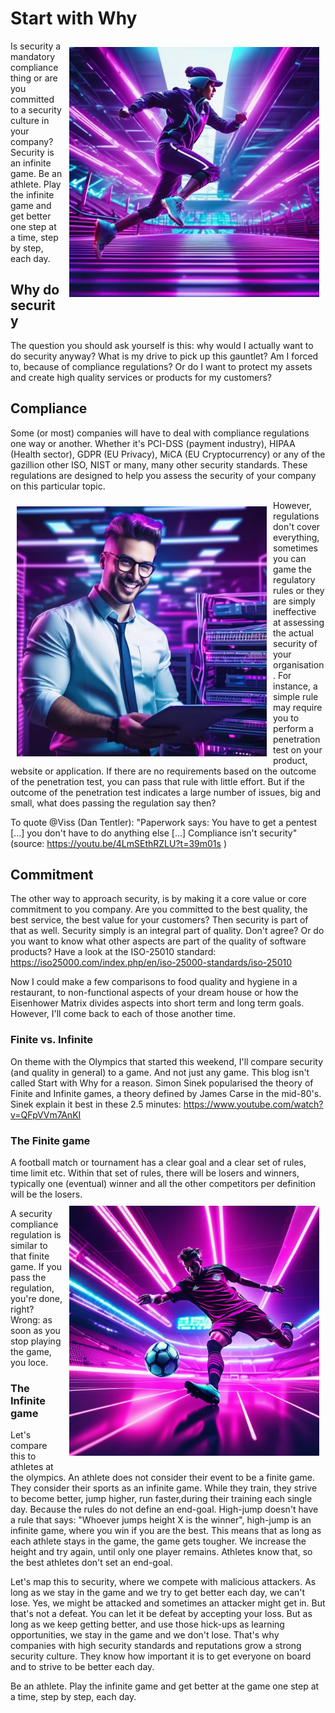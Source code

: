 # Start with Why

<img align="right" src="running.png" style="width: 400px; padding: 10px;" margin="10px"> Is security a mandatory compliance thing or are you committed to a security culture in your company? Security is an infinite game. Be an athlete. Play the infinite game and get better one step at a time, step by step, each day.



## Why do security

The question you should ask yourself is this: why would I actually want to do security anyway? What is my drive to pick up this gauntlet? Am I forced to, because of compliance regulations? Or do I want to protect my assets and create high quality services or products for my customers?

## Compliance

Some (or most) companies will have to deal with compliance regulations one way or another. Whether it's PCI-DSS (payment industry), HIPAA (Health sector), GDPR (EU Privacy), MiCA (EU Cryptocurrency) or any of the gazillion other ISO, NIST or many, many other security standards. These regulations are designed to help you assess the security of your company on this particular topic. 


<img align="left" src="compliance.png" style="width: 400px; padding: 10px;" margin="10px"> However, regulations don't cover everything, sometimes you can game the regulatory rules or they are simply ineffective at assessing the actual security of your organisation. For instance, a simple rule may require you to perform a penetration test on your product, website or application. If there are no requirements based on the outcome of the penetration test, you can pass that rule with little effort. But if the outcome of the penetration test indicates a large number of issues, big and small, what does passing the regulation say then?

To quote @Viss (Dan Tentler): "Paperwork says: You have to get a pentest [...] you don't have to do anything else [...] Compliance isn't security" (source: https://youtu.be/4LmSEthRZLU?t=39m01s )

## Commitment

The other way to approach security, is by making it a core value or core commitment to you company. Are you committed to the best quality, the best service, the best value for your customers? Then security is part of that as well. Security simply is an integral part of quality. Don't agree? Or do you want to know what other aspects are part of the quality of software products? Have a look at the ISO-25010 standard: https://iso25000.com/index.php/en/iso-25000-standards/iso-25010

Now I could make a few comparisons to food quality and hygiene in a restaurant, to non-functional aspects of your dream house or how the Eisenhower Matrix divides aspects into short term and long term goals. However, I'll come back to each of those another time.

### Finite vs. Infinite

On theme with the Olympics that started this weekend, I'll compare security (and quality in general) to a game. And not just any game. This blog isn't called Start with Why for a reason. Simon Sinek popularised the theory of Finite and Infinite games, a theory defined by James Carse in the mid-80's. Sinek explain it best in these 2.5 minutes: https://www.youtube.com/watch?v=QFpVVm7AnKI

### The Finite game

A football match or tournament has a clear goal and a clear set of rules, time limit etc. Within that set of rules, there will be losers and winners, typically one (eventual) winner and all the other competitors per definition will be the losers. <img align="right" src="soccer.png" style="width: 400px; padding: 10px;" margin="10px"> 


A security compliance regulation is similar to that finite game. If you pass the regulation, you're done, right? Wrong: as soon as you stop playing the game, you loce.

### The Infinite game

Let's compare this to athletes at the olympics. An athlete does not consider their event to be a finite game. They consider their sports as an infinite game. While they train, they strive to become better, jump higher, run faster,during their training each single day. Because the rules do not define an end-goal. High-jump doesn't have a rule that says: "Whoever jumps height X is the winner", high-jump is an infinite game, where you win if you are the best. This means that as long as each athlete stays in the game, the game gets tougher. We increase the height and try again, until only one player remains. Athletes know that, so the best athletes don't set an end-goal.

Let's map this to security, where we compete with malicious attackers. As long as we stay in the game and we try to get better each day, we can't lose. Yes, we might be attacked and sometimes an  attacker might get in. But that's not a defeat. You can let it be defeat by accepting your loss. But as long as we keep getting better, and use those hick-ups as learning opportunities, we stay in the game and we don't lose. That's why companies with high security standards and reputations grow a strong security culture. They know how important it is to get everyone on board and to strive to be better each day.

Be an athlete. Play the infinite game and get better at the game one step at a time, step by step, each day.